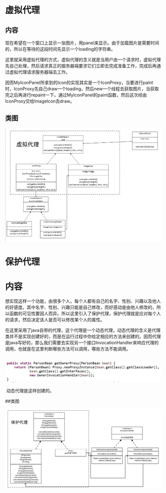 # 虚拟代理

## 内容

​	现在希望在一个窗口上显示一张图片，用panel来显示。由于加载图片是需要时间的，所以在等待的这段时间先显示一个loading的字符串。

​	这里就采用虚拟代理的方式，虚拟代理的含义就是当用户由一个请求时，虚拟代理先自己处理，然后请求真正的服务器端要求它们立即去完成准备工作，完成后再通过虚拟代理请求服务器端去工作。

​	因而MyIconPanel所拿到的Icon的实现其实是一个IconProxy，当要进行paint时，IconProxy先自己draw一个loading，然后new一个线程去获取图片，当获取完之后再进行repaint一下，通过MyIconPanel的paint函数，然后这次经由IconProxy交给ImageIcon去draw。

## 类图

![image-20200319150853109](./img/image-20200319150853109.png)





# 保护代理

# 内容

​	想实现这样一个功能，由很多个人，每个人都有自己的名字、性别、兴趣以及他人的好感度。其中名字、性别、兴趣只能是自己修改，而好感动是由他人修改的，所以函数的可见性要因人而异。所以这里引入了保护代理，保护代理就是应对每个人的请求，然后决定该人是否可以修改某个人的属性。

​	在这里采用了java自带的代理，这个代理是一个动态代理，动态代理的含义是代理类并不是实现创建好的，而是在运行过程中你给定相应的方法来创建的。因而代理是java写好的，那么我们需要去实现另一个接口InvocationHandler来响应代理的调用，也就是在这里判断哪些方法可以调用，哪些方法不能调用。

​	![image-20200319162728998](./img/image-20200319162728998.png)

​	动态代理是这样创建的。



##类图

![image-20200319155444276](./img/image-20200319155444276.png)